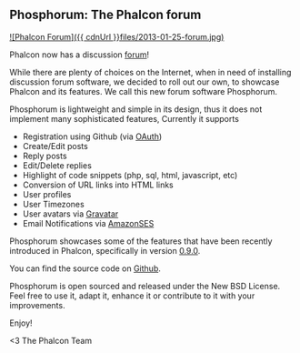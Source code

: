 ## Phosphorum: The Phalcon forum

[![Phalcon Forum]({{ cdnUrl }}files/2013-01-25-forum.jpg)](https://forum.phalconphp.com "Phalcon Forum")

Phalcon now has a discussion [forum](https://forum.phalconphp.com)!

While there are plenty of choices on the Internet, when in need of installing discussion forum software, we decided to roll out our own, to showcase Phalcon and its features. We call this new forum software Phosphorum.

Phosphorum is lightweight and simple in its design, thus it does not implement many sophisticated features, Currently it supports

- Registration using Github (via [OAuth](http://developer.github.com/v3/oauth/))
- Create/Edit posts
- Reply posts
- Edit/Delete replies
- Highlight of code snippets (php, sql, html, javascript, etc)
- Conversion of URL links into HTML links
- User profiles
- User Timezones
- User avatars via [Gravatar](https://en.gravatar.com/)
- Email Notifications via [AmazonSES](http://aws.amazon.com/ses/)

Phosphorum showcases some of the features that have been recently introduced in Phalcon, specifically in version [0.9.0](http://blog.phalconphp.com/post/phalcon-0-9-beta-released).

You can find the source code on [Github](https://github.com/phalcon/forum).

Phosphorum is open sourced and released under the New BSD License. Feel free to use it, adapt it, enhance it or contribute to it with your improvements.

Enjoy!


<3 The Phalcon Team
